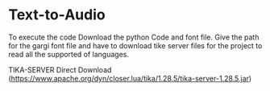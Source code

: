 # Text-to-Audio

To execute the code Download the python Code and font file.
Give the path for the gargi font file and have to download tike server files for the project to read all the supported of languages.

TIKA-SERVER Direct Download (https://www.apache.org/dyn/closer.lua/tika/1.28.5/tika-server-1.28.5.jar)
